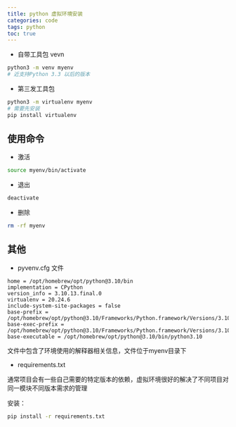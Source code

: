 ```yaml
---
title: python 虚拟环境安装
categories: code
tags: python
toc: true
---
```


- 自带工具包 vevn

```sh
python3 -m venv myenv
# 近支持Python 3.3 以后的版本
```

- 第三发工具包

```sh
python3 -m virtualenv myenv
# 需要先安装
pip install virtualenv
```



## 使用命令

- 激活

```sh
source myenv/bin/activate
```

- 退出

```sh
deactivate
```

- 删除

```sh
rm -rf myenv
```

## 其他

- pyvenv.cfg 文件

```text
home = /opt/homebrew/opt/python@3.10/bin
implementation = CPython
version_info = 3.10.13.final.0
virtualenv = 20.24.6
include-system-site-packages = false
base-prefix = /opt/homebrew/opt/python@3.10/Frameworks/Python.framework/Versions/3.10
base-exec-prefix = /opt/homebrew/opt/python@3.10/Frameworks/Python.framework/Versions/3.10
base-executable = /opt/homebrew/opt/python@3.10/bin/python3.10
```

文件中包含了环境使用的解释器相关信息，文件位于myenv目录下

- requirements.txt

通常项目会有一些自己需要的特定版本的依赖，虚拟环境很好的解决了不同项目对同一模块不同版本需求的管理

安装：

```sh
pip install -r requirements.txt
```



